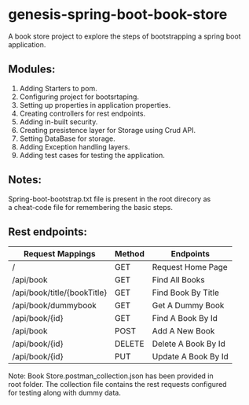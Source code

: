 # genesis-spring-boot-book-store
A book store project to explore the steps of bootstrapping a spring boot application.

## Modules:
1. Adding Starters to pom.
2. Configuring project for bootsrtaping.
3. Setting up properties in application properties.
4. Creating controllers for rest endpoints.
5. Adding in-built security.
6. Creating presistence layer for Storage using Crud API.
7. Setting DataBase for storage.
8. Adding Exception handling layers.
9. Adding test cases for testing the application.

## Notes: 
Spring-boot-bootstrap.txt file is present in the root direcory as\
a cheat-code file for remembering the basic steps.

## Rest endpoints:
| Request Mappings             | Method |  Endpoints          |
| ---------------------------- | ------ | ------------------- |
| /                            | GET    | Request Home Page   |
| /api/book                    | GET    | Find All Books      |
| /api/book/title/{bookTitle}  | GET    | Find Book By Title  |
| /api/book/dummybook          | GET    | Get A Dummy Book    |
| /api/book/{id}               | GET    | Find A Book By Id   |
| /api/book                    | POST   | Add A New Book      |
| /api/book/{id}               | DELETE | Delete A Book By Id |
| /api/book/{id}               | PUT    | Update A Book By Id |

Note: Book Store.postman_collection.json has been provided in\
      root folder. The collection file contains the rest requests configured\
      for testing along with dummy data.
